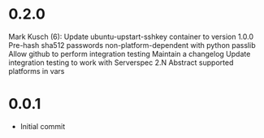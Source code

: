 # 0.2.0

Mark Kusch (6):
      Update ubuntu-upstart-sshkey container to version 1.0.0
      Pre-hash sha512 passwords non-platform-dependent with python passlib
      Allow github to perform integration testing
      Maintain a changelog
      Update integration testing to work with Serverspec 2.N
      Abstract supported platforms in vars

# 0.0.1

* Initial commit


<!-- vim: set nofen ts=4 sw=4 et: -->
